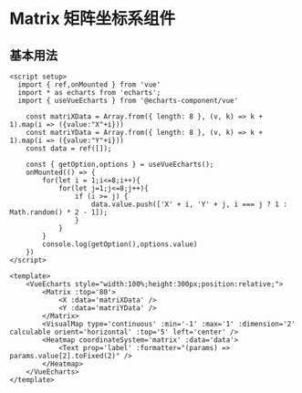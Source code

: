 # Matrix 矩阵坐标系组件

<script setup>
  import { ref,onMounted } from 'vue'
  import * as echarts from 'echarts';
  import { useVueEcharts } from '@echarts-component/vue'

    const matriXData = Array.from({ length: 8 }, (v, k) => k + 1).map(i => ({value:"X"+i}))
    const matriYData = Array.from({ length: 8 }, (v, k) => k + 1).map(i => ({value:"Y"+i}))
    const data = ref([]);

    const { getOption,options } = useVueEcharts();
    onMounted(() => {
        for(let i = 1;i<=8;i++){
            for(let j=1;j<=8;j++){
                if (i >= j) {
                    data.value.push(['X' + i, 'Y' + j, i === j ? 1 : Math.random() * 2 - 1]);
                }
            }
        }
        console.log(getOption(),options.value)
    })
</script>

<VueEcharts style="width:100%;height:300px;position:relative;">
   <Matrix :top='80'>
    <X :data='matriXData' />
    <Y :data='matriYData' />
   </Matrix>
   <VisualMap type='continuous' :min='-1' :max='1' :dimension='2' calculable orient='horizontal' :top='5' left='center' />
   <Heatmap coordinateSystem='matrix' :data='data'>
    <Text prop='label' show :formatter="(params) => params.value[2].toFixed(2)" />
   </Heatmap>
</VueEcharts>

## 基本用法

```vue
<script setup>
  import { ref,onMounted } from 'vue'
  import * as echarts from 'echarts';
  import { useVueEcharts } from '@echarts-component/vue'

    const matriXData = Array.from({ length: 8 }, (v, k) => k + 1).map(i => ({value:"X"+i}))
    const matriYData = Array.from({ length: 8 }, (v, k) => k + 1).map(i => ({value:"Y"+i}))
    const data = ref([]);

    const { getOption,options } = useVueEcharts();
    onMounted(() => {
        for(let i = 1;i<=8;i++){
            for(let j=1;j<=8;j++){
                if (i >= j) {
                    data.value.push(['X' + i, 'Y' + j, i === j ? 1 : Math.random() * 2 - 1]);
                }
            }
        }
        console.log(getOption(),options.value)
    })
</script>

<template>
    <VueEcharts style="width:100%;height:300px;position:relative;">
        <Matrix :top='80'>
            <X :data='matriXData' />
            <Y :data='matriYData' />
        </Matrix>
        <VisualMap type='continuous' :min='-1' :max='1' :dimension='2' calculable orient='horizontal' :top='5' left='center' />
        <Heatmap coordinateSystem='matrix' :data='data'>
            <Text prop='label' :formatter="(params) => params.value[2].toFixed(2)" />
        </Heatmap>
    </VueEcharts>
</template>
```
